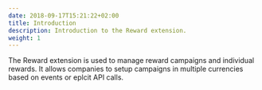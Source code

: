 ```yaml
---
date: 2018-09-17T15:21:22+02:00
title: Introduction
description: Introduction to the Reward extension.
weight: 1
---
```


The Reward extension is used to manage reward campaigns and individual rewards. It allows companies to setup campaigns in multiple currencies based on events or eplcit API calls.
